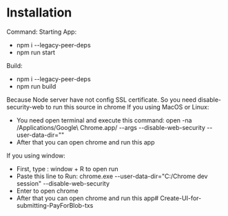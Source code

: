 # Installation
Command:
Starting App:
- npm i --legacy-peer-deps
- npm run start

Build:
- npm i --legacy-peer-deps
- npm run build

Because Node server have not config SSL certificate. So you need disable-security-web to run this source in chrome
If you using MacOS or Linux:
- You need open terminal and execute this command: open -na /Applications/Google\ Chrome.app/ --args --disable-web-security --user-data-dir=""
- After that you can open chrome and run this app

If you using window: 
- First, type : window + R to open run
- Paste this line to Run: chrome.exe --user-data-dir="C:/Chrome dev session" --disable-web-security
- Enter to open chrome
- After that you can open chrome and run this app# Create-UI-for-submitting-PayForBlob-txs

